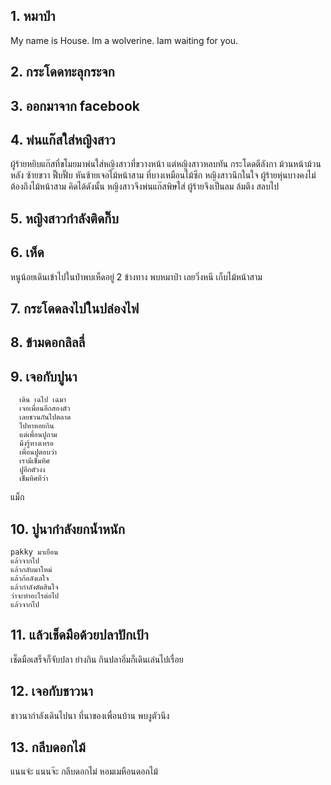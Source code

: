 ## 1. หมาป่า
My name is House. Im a wolverine. Iam waiting for you.
## 2. กระโดดทะลุกระจก

## 3. ออกมาจาก facebook

## 4. พ่นแก๊สใส่หญิงสาว
ผู้ร้ายหยิบแก๊สที่ขโมยมาพ่นใส่หญิงสาวที่ขวางหน้า
แต่หญิงสาวหลบทัน กระโดดตีลังกา
ม้วนหน้าม้วนหลัง ซ้ายขวา ฟึ๊บฟั๊บ
หันซ้ายเจอไม้หน้าสาม ที่บางเหมือนไม้ซีก
หญิงสาวนึกในใจ ผู้ร้ายหุ่นบางคงไม่ต้องถึงไม้หน้าสาม
คิดได้ดังนั้น หญิงสาวจึงพ่นแก๊สพิษใส่
ผู้ร้ายจึงเป็นลม ล้มตึง สลบไป
## 5. หญิงสาวกำลังติดกิ๊บ

## 6. เห็ด
หนูน้อยเดินเข้าไปในป่าพบเห็ดอยู่ 2 ข้างทาง
พบหมาป่า
เลยวิ่งหนี
เก็บไม้หน้าสาม
## 7. กระโดดลงไปในปล่องไฟ

## 8. ข้ามดอกลิลลี่

## 9. เจอกับปูนา
      เดิน เฉไป เฉมา
      เจอเพื่อนอีกสองตัว
      เลยชวนกันไปตลาด
      ไปหาหอยกิน
      แต่เพื่อนปูถาม
      มึงรู้ทางเหรอ
      เพื่อนปูตอบว่า
      เรามีเข็มทิศ
      ปูอีกตัวงง
      เข็มทิศทีว่า
แม็ก

## 10. ปูนากำลังยกน้ำหนัก
	pakky มาเยือน 
	แล้วจากไป 
	แล้วกลับมาใหม่
	แล้วก้อลังเลใจ
	แล้วกำลังตัดสินใจ
	ว่าจะทำอะไรต่อไป
	แล้วจากไป


## 11. แล้วเช็ดมือด้วยปลาปักเป้า
เช็ดมือเสร็จก็จับปลา ย่างกิน
กินปลาอิ่มก็เดินเล่นไปเรื่อย 
## 12. เจอกับชาวนา

ชาวนากำลังเดินไปนา
ที่นาของเพื่อนบ้าน
พบงูตัวนึง
## 13. กลีบดอกไม้
แนนจํะ แนนจ๊ะ กลีบดอกไม่ หอมเมหือนดอกไม้